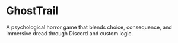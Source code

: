 # GhostTrail
A psychological horror game that blends choice, consequence, and immersive dread through Discord and custom logic.
